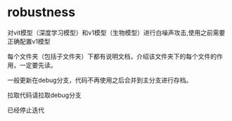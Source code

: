# robustness
对vit模型（深度学习模型）和v1模型（生物模型）进行白噪声攻击,使用之前需要正确配置v1模型

每个文件夹（包括子文件夹）下都有说明文档，介绍该文件夹下的每个文件的作用，一定要先读。

一般更新在debug分支，代码不再使用之后合并到主分支进行存档。

拉取代码请拉取debug分支

已经停止迭代
